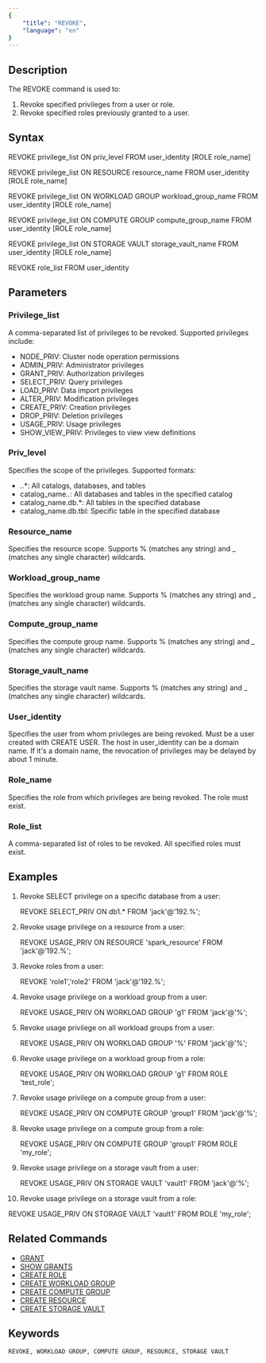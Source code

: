 ```yaml
---
{
    "title": "REVOKE",
    "language": "en"
}
---
```


<!--
Licensed to the Apache Software Foundation (ASF) under one
or more contributor license agreements.  See the NOTICE file
distributed with this work for additional information
regarding copyright ownership.  The ASF licenses this file
to you under the Apache License, Version 2.0 (the
"License"); you may not use this file except in compliance
with the License.  You may obtain a copy of the License at

  http://www.apache.org/licenses/LICENSE-2.0

Unless required by applicable law or agreed to in writing,
software distributed under the License is distributed on an
"AS IS" BASIS, WITHOUT WARRANTIES OR CONDITIONS OF ANY
KIND, either express or implied.  See the License for the
specific language governing permissions and limitations
under the License.
-->

## Description

The REVOKE command is used to:

1. Revoke specified privileges from a user or role.
2. Revoke specified roles previously granted to a user.

## Syntax

REVOKE privilege_list ON priv_level FROM user_identity [ROLE role_name]

REVOKE privilege_list ON RESOURCE resource_name FROM user_identity [ROLE role_name]

REVOKE privilege_list ON WORKLOAD GROUP workload_group_name FROM user_identity [ROLE role_name]

REVOKE privilege_list ON COMPUTE GROUP compute_group_name FROM user_identity [ROLE role_name]

REVOKE privilege_list ON STORAGE VAULT storage_vault_name FROM user_identity [ROLE role_name]

REVOKE role_list FROM user_identity

## Parameters

### Privilege_list

A comma-separated list of privileges to be revoked. Supported privileges include:

- NODE_PRIV: Cluster node operation permissions
- ADMIN_PRIV: Administrator privileges
- GRANT_PRIV: Authorization privileges
- SELECT_PRIV: Query privileges
- LOAD_PRIV: Data import privileges
- ALTER_PRIV: Modification privileges
- CREATE_PRIV: Creation privileges
- DROP_PRIV: Deletion privileges
- USAGE_PRIV: Usage privileges
- SHOW_VIEW_PRIV: Privileges to view view definitions

### Priv_level

Specifies the scope of the privileges. Supported formats:

- *.*.*: All catalogs, databases, and tables
- catalog_name.*.*: All databases and tables in the specified catalog
- catalog_name.db.*: All tables in the specified database
- catalog_name.db.tbl: Specific table in the specified database

### Resource_name

Specifies the resource scope. Supports % (matches any string) and _ (matches any single character) wildcards.

### Workload_group_name

Specifies the workload group name. Supports % (matches any string) and _ (matches any single character) wildcards.

### Compute_group_name

Specifies the compute group name. Supports % (matches any string) and _ (matches any single character) wildcards.

### Storage_vault_name

Specifies the storage vault name. Supports % (matches any string) and _ (matches any single character) wildcards.

### User_identity

Specifies the user from whom privileges are being revoked. Must be a user created with CREATE USER. The host in user_identity can be a domain name. If it's a domain name, the revocation of privileges may be delayed by about 1 minute.

### Role_name

Specifies the role from which privileges are being revoked. The role must exist.

### Role_list

A comma-separated list of roles to be revoked. All specified roles must exist.

## Examples

1. Revoke SELECT privilege on a specific database from a user:

   REVOKE SELECT_PRIV ON db1.* FROM 'jack'@'192.%';

2. Revoke usage privilege on a resource from a user:

   REVOKE USAGE_PRIV ON RESOURCE 'spark_resource' FROM 'jack'@'192.%';

3. Revoke roles from a user:

   REVOKE 'role1','role2' FROM 'jack'@'192.%';

4. Revoke usage privilege on a workload group from a user:

   REVOKE USAGE_PRIV ON WORKLOAD GROUP 'g1' FROM 'jack'@'%';

5. Revoke usage privilege on all workload groups from a user:

   REVOKE USAGE_PRIV ON WORKLOAD GROUP '%' FROM 'jack'@'%';

6. Revoke usage privilege on a workload group from a role:

   REVOKE USAGE_PRIV ON WORKLOAD GROUP 'g1' FROM ROLE 'test_role';

7. Revoke usage privilege on a compute group from a user:

   REVOKE USAGE_PRIV ON COMPUTE GROUP 'group1' FROM 'jack'@'%';

8. Revoke usage privilege on a compute group from a role:

   REVOKE USAGE_PRIV ON COMPUTE GROUP 'group1' FROM ROLE 'my_role';

9. Revoke usage privilege on a storage vault from a user:

   REVOKE USAGE_PRIV ON STORAGE VAULT 'vault1' FROM 'jack'@'%';

10. Revoke usage privilege on a storage vault from a role:

   REVOKE USAGE_PRIV ON STORAGE VAULT 'vault1' FROM ROLE 'my_role';


## Related Commands

- [GRANT](./GRANT.md)
- [SHOW GRANTS](../Show-Statements/SHOW-GRANTS.md)
- [CREATE ROLE](./CREATE-ROLE.md)
- [CREATE WORKLOAD GROUP](../Administration-Statements/CREATE-WORKLOAD-GROUP.md)
- [CREATE COMPUTE GROUP](../Administration-Statements/CREATE-COMPUTE-GROUP.md)
- [CREATE RESOURCE](../Administration-Statements/CREATE-RESOURCE.md)
- [CREATE STORAGE VAULT](../Administration-Statements/CREATE-STORAGE-VAULT.md)

## Keywords

    REVOKE, WORKLOAD GROUP, COMPUTE GROUP, RESOURCE, STORAGE VAULT


